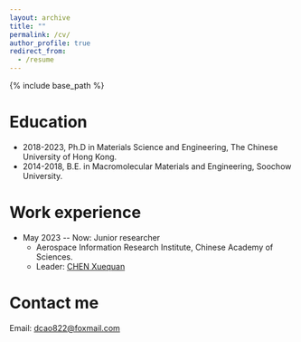 ```yaml
---
layout: archive
title: ""
permalink: /cv/
author_profile: true
redirect_from:
  - /resume
---
```


{% include base_path %}

Education
======
* 2018-2023, Ph.D in Materials Science and Engineering, The Chinese University of Hong Kong.
* 2014-2018, B.E. in Macromolecular Materials and Engineering, Soochow University.

Work experience
======
* May 2023 -- Now: Junior researcher
  * Aerospace Information Research Institute, Chinese Academy of Sciences.
  * Leader: [CHEN Xuequan](https://swenchchen.github.io/)

Contact me
======
Email: dcao822@foxmail.com

  
